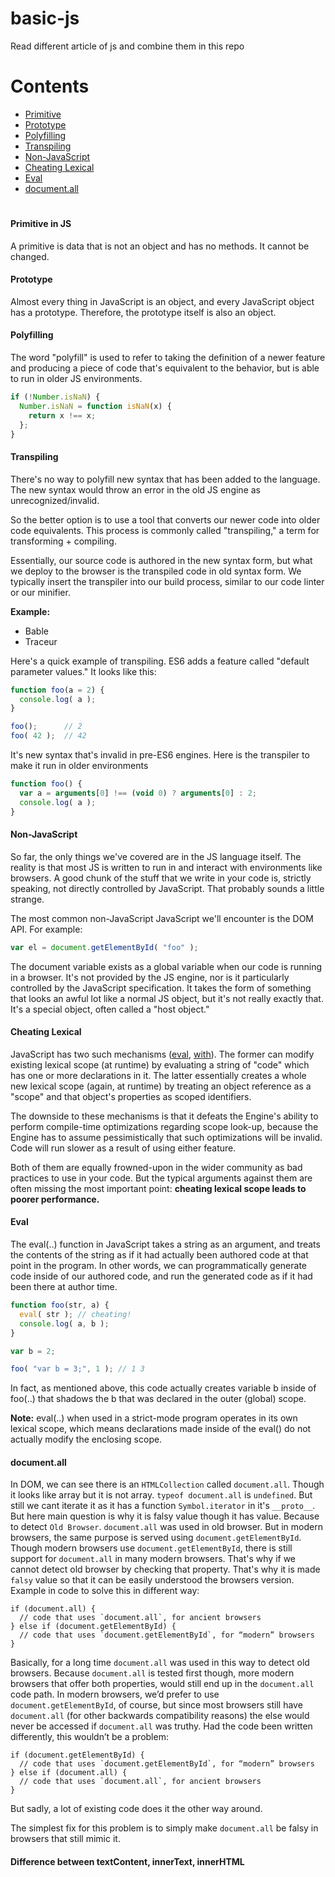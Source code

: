 # basic-js
Read different article of js and combine them in this repo
#

# Contents
- [Primitive](#primitive-in-js)
- [Prototype](#prototype)
- [Polyfilling](#polyfilling)
- [Transpiling](#transpiling)
- [Non-JavaScript](#non\-javascript)
- [Cheating Lexical](#cheating-lexical)
- [Eval](#eval)
- [document.all](#documentall)

#
#### Primitive in JS
A primitive is data that is not an object and has no methods. It cannot be changed.

#### Prototype
Almost every thing in JavaScript is an object, and every JavaScript object has a prototype. Therefore, the prototype itself is also an object.

#### Polyfilling
The word "polyfill" is used to refer to taking the definition of a newer feature and producing a piece of code that's equivalent to the behavior, but is able to run in older JS environments.

```js
if (!Number.isNaN) {
  Number.isNaN = function isNaN(x) {
    return x !== x;
  };
}
```

#### Transpiling
There's no way to polyfill new syntax that has been added to the language. The new syntax would throw an error in the old JS engine as unrecognized/invalid.

So the better option is to use a tool that converts our newer code into older code equivalents. This process is commonly called "transpiling," a term for transforming + compiling.

Essentially, our source code is authored in the new syntax form, but what we deploy to the browser is the transpiled code in old syntax form. We typically insert the transpiler into our build process, similar to our code linter or our minifier.

**Example:** 
- Bable
- Traceur

Here's a quick example of transpiling. ES6 adds a feature called "default parameter values." It looks like this:
```js
function foo(a = 2) {
  console.log( a );
}

foo();		// 2
foo( 42 );	// 42
```

It's new syntax that's invalid in pre-ES6 engines. Here is the transpiler to make it run in older environments

```js
function foo() {
  var a = arguments[0] !== (void 0) ? arguments[0] : 2;
  console.log( a );
}
```

#### Non-JavaScript
So far, the only things we've covered are in the JS language itself. The reality is that most JS is written to run in and interact with environments like browsers. A good chunk of the stuff that we write in your code is, strictly speaking, not directly controlled by JavaScript. That probably sounds a little strange.

The most common non-JavaScript JavaScript we'll encounter is the DOM API. For example:
```js
var el = document.getElementById( "foo" );
```
The document variable exists as a global variable when our code is running in a browser. It's not provided by the JS engine, nor is it particularly controlled by the JavaScript specification. It takes the form of something that looks an awful lot like a normal JS object, but it's not really exactly that. It's a special object, often called a "host object."

#### Cheating Lexical
JavaScript has two such mechanisms ([eval](#eval), [with](#cheating-lexical)). The former can modify existing lexical scope (at runtime) by evaluating a string of "code" which has one or more declarations in it. The latter essentially creates a whole new lexical scope (again, at runtime) by treating an object reference as a "scope" and that object's properties as scoped identifiers. 

The downside to these mechanisms is that it defeats the Engine's ability to perform compile-time optimizations regarding scope look-up, because the Engine has to assume pessimistically that such optimizations will be invalid. Code will run slower as a result of using either feature.

Both of them are equally frowned-upon in the wider community as bad practices to use in your code. But the typical arguments against them are often missing the most important point: **cheating lexical scope leads to poorer performance.**

#### Eval
The eval(..) function in JavaScript takes a string as an argument, and treats the contents of the string as if it had actually been authored code at that point in the program. In other words, we can programmatically generate code inside of our authored code, and run the generated code as if it had been there at author time.
```js
function foo(str, a) {
  eval( str ); // cheating!
  console.log( a, b );
}

var b = 2;

foo( "var b = 3;", 1 ); // 1 3
```
In fact, as mentioned above, this code actually creates variable b inside of foo(..) that shadows the b that was declared in the outer (global) scope.

**Note:** eval(..) when used in a strict-mode program operates in its own lexical scope, which means declarations made inside of the eval() do not actually modify the enclosing scope.

#### document.all

In DOM, we can see there is an `HTMLCollection` called `document.all`. Though it looks like array but it is not array. `typeof document.all` is `undefined`. But still we cant iterate it as it has a function `Symbol.iterator` in it's `__proto__`. But here main question is why it is falsy value though it has value. Because to detect `Old Browser`. `document.all` was used in old browser. But in modern browsers, the same purpose is served using `document.getElementById`. Though modern browsers use `document.getElementById`, there is still support for `document.all` in many modern browsers. That's why if we cannot detect old browser by checking that property. That's why it is made `falsy` value so that it can be easily understood the browsers version. Example in code to solve this in different way:

```
if (document.all) {
  // code that uses `document.all`, for ancient browsers
} else if (document.getElementById) {
  // code that uses `document.getElementById`, for “modern” browsers
}
```
Basically, for a long time `document.all` was used in this way to detect old browsers. Because `document.all` is tested first though, more modern browsers that offer both properties, would still end up in the `document.all` code path. In modern browsers, we’d prefer to use `document.getElementById`, of course, but since most browsers still have `document.all` (for other backwards compatibility reasons) the else would never be accessed if `document.all` was truthy. Had the code been written differently, this wouldn’t be a problem:

```
if (document.getElementById) {
  // code that uses `document.getElementById`, for “modern” browsers
} else if (document.all) {
  // code that uses `document.all`, for ancient browsers
}
```

But sadly, a lot of existing code does it the other way around.

The simplest fix for this problem is to simply make `document.all` be falsy in browsers that still mimic it.

#### Difference between textContent, innerText, innerHTML
